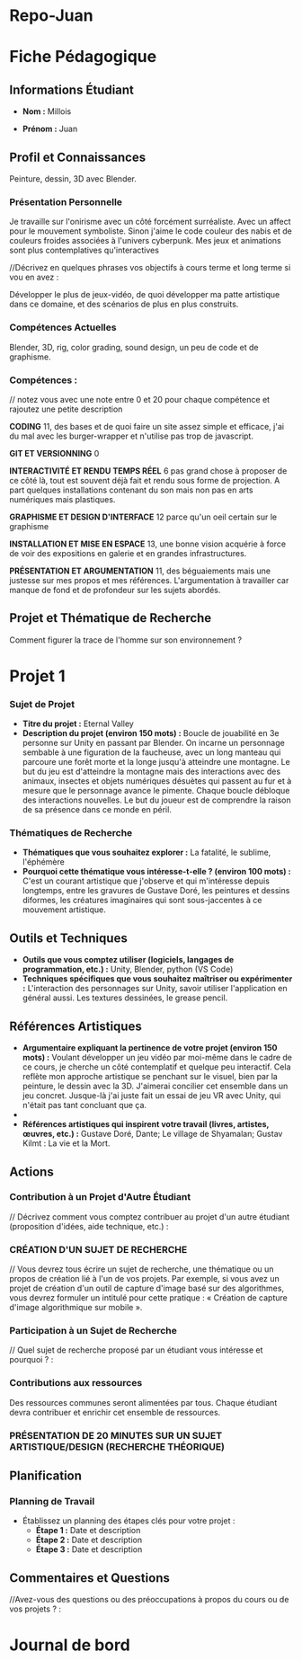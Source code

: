 # Repo-Juan

# Fiche Pédagogique

## Informations Étudiant

- **Nom :**   Millois

- **Prénom :**   Juan

  

## Profil et Connaissances
Peinture, dessin, 3D avec Blender.

### Présentation Personnelle
Je travaille sur l'onirisme avec un côté forcément surréaliste. Avec un affect pour le mouvement symboliste. Sinon j'aime le code couleur des nabis et de couleurs froides associées à l'univers cyberpunk. Mes jeux et animations sont plus contemplatives qu'interactives 

//Décrivez en quelques phrases vos objectifs à cours terme et long terme si vou en avez : 

Développer le plus de jeux-vidéo, de quoi développer ma patte artistique dans ce domaine, et des scénarios de plus en plus construits.

### Compétences Actuelles
Blender, 3D, rig, color grading, sound design, un peu de code et de graphisme.

### Compétences :

// notez vous avec une note entre 0 et 20 pour chaque compétence et rajoutez une petite description 

**CODING**
11, des bases et de quoi faire un site assez simple et efficace, j'ai du mal avec les burger-wrapper et n'utilise pas trop de javascript.

**GIT ET VERSIONNING**
0

**INTERACTIVITÉ ET RENDU TEMPS RÉEL**
6 pas grand chose à proposer de ce côté là, tout est souvent déjà fait et rendu sous forme de projection. A part quelques installations contenant du son mais non pas en arts numériques mais plastiques.

**GRAPHISME ET DESIGN D'INTERFACE**
12 parce qu'un oeil certain sur le graphisme 

**INSTALLATION ET MISE EN ESPACE**
13, une bonne vision acquérie à force de voir des expositions en galerie et en grandes infrastructures.

**PRÉSENTATION ET ARGUMENTATION**
11, des béguaiements mais une justesse sur mes propos et mes références. L'argumentation à travailler car manque de fond et de profondeur sur les sujets abordés.


## Projet et Thématique de Recherche
Comment figurer la trace de l'homme sur son environnement ?

# Projet 1

### Sujet de Projet

- **Titre du projet :** Eternal Valley
- **Description du projet (environ 150 mots) :** Boucle de jouabilité en 3e personne sur Unity en passant par Blender. On incarne un personnage sembable à une figuration de la faucheuse, avec un long manteau qui parcoure une forêt morte et la longe jusqu'à atteindre une montagne. Le but du jeu est d'atteindre la montagne mais des interactions avec des animaux, insectes et objets numériques désuètes qui passent au fur et à mesure que le personnage avance le pimente. Chaque boucle débloque des interactions nouvelles. Le but du joueur est de comprendre la raison de sa présence dans ce monde en péril.

### Thématiques de Recherche

- **Thématiques que vous souhaitez explorer :**  La fatalité, le sublime, l'éphémère 
- **Pourquoi cette thématique vous intéresse-t-elle ? (environ 100 mots) :** C'est un courant artistique que j'observe et qui m'intéresse depuis longtemps, entre les gravures de Gustave Doré, les peintures et dessins diformes, les créatures imaginaires qui sont sous-jaccentes à ce mouvement artistique.

## Outils et Techniques

- **Outils que vous comptez utiliser (logiciels, langages de programmation, etc.) :** Unity, Blender, python (VS Code)
- **Techniques spécifiques que vous souhaitez maîtriser ou expérimenter :**  L'interaction des personnages sur Unity, savoir utiliser l'application en général aussi. Les textures dessinées, le grease pencil.

## Références Artistiques

- **Argumentaire expliquant la pertinence de votre projet (environ 150 mots) :**   Voulant développer un jeu vidéo par moi-même dans le cadre de ce cours, je cherche un côté contemplatif et quelque peu interactif. Cela reflète mon approche artistique se penchant sur le visuel, bien par la peinture, le dessin avec la 3D. J'aimerai concilier cet ensemble dans un jeu concret. Jusque-là j'ai juste fait un essai de jeu VR avec Unity, qui n'était pas tant concluant que ça.
- 
- **Références artistiques qui inspirent votre travail (livres, artistes, œuvres, etc.) :** Gustave Doré, Dante; Le village de Shyamalan; Gustav Kilmt : La vie et la Mort.





## Actions

### Contribution à un Projet d'Autre Étudiant

// Décrivez comment vous comptez contribuer au projet d'un autre étudiant (proposition d'idées, aide technique, etc.) : 

### **CRÉATION D'UN SUJET DE RECHERCHE**
// Vous devrez tous écrire un sujet de recherche, une thématique ou un propos de création lié à l'un de vos projets. Par exemple, si vous avez un projet de création d'un outil de capture d'image basé sur des algorithmes, vous devrez formuler un intitulé pour cette pratique : « Création de capture d'image algorithmique sur mobile ».

### Participation à un Sujet de Recherche

// Quel sujet de recherche proposé par un étudiant vous intéresse et pourquoi ? : 

### Contributions aux ressources

Des ressources communes seront alimentées par tous. Chaque étudiant devra contribuer et enrichir cet ensemble de ressources.

### **PRÉSENTATION DE 20 MINUTES SUR UN SUJET ARTISTIQUE/DESIGN (RECHERCHE THÉORIQUE)**



## Planification

### Planning de Travail

- Établissez un planning des étapes clés pour votre projet :
  - **Étape 1 :** Date et description   
  - **Étape 2 :** Date et description   
  - **Étape 3 :** Date et description 



## Commentaires et Questions

//Avez-vous des questions ou des préoccupations à propos du cours ou de vos projets ? : 





# Journal de bord

